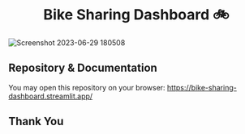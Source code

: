 <h1 align="center">Bike Sharing Dashboard 🚲</h1>

![Screenshot 2023-06-29 180508](https://github.com/sntdshrly/bike-sharing-dashboard/assets/71547739/c0ab0195-c05c-4cab-971e-18ba27062c46)

## Repository & Documentation

You may open this repository on your browser: https://bike-sharing-dashboard.streamlit.app/


## Thank You

